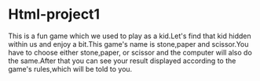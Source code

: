 # Html-project1
This is a fun game which we used to play as a kid.Let's find that kid hidden within us and enjoy a bit.This game's name is stone,paper and scissor.You have to choose either stone,paper, or scissor and the computer will also do the same.After that you can see your result displayed according to the game's rules,which will be told to you.
